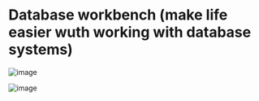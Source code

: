 # Database workbench (make life easier wuth working with database systems)


![image](https://github.com/user-attachments/assets/4a26952e-db61-4e01-b9a6-98f44682bf64)

![image](https://github.com/user-attachments/assets/0f67de5a-ead0-4166-a538-41976e8f2fef)
